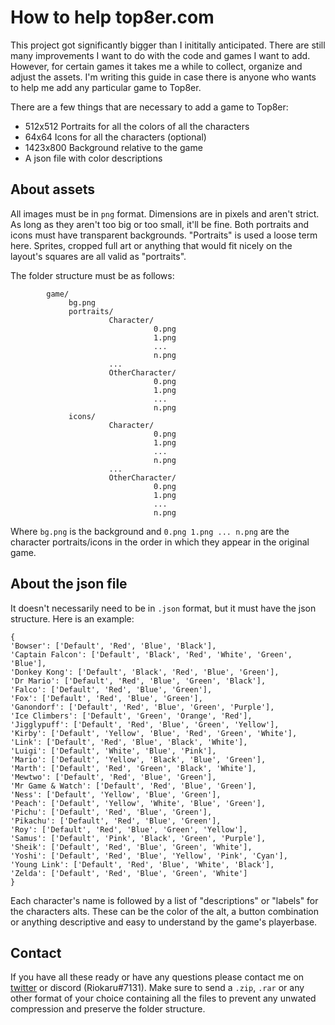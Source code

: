 # How to help top8er.com

This project got significantly bigger than I inititally anticipated. There are still many improvements I want to do with the code and games I want to add. 
However, for certain games it takes me a while to collect, organize and adjust the assets. I'm writing this guide in case there is anyone who wants to help me add any particular game to Top8er.  

There are a few things that are necessary to add a game to Top8er:
- 512x512 Portraits for all the colors of all the characters
- 64x64 Icons for all the characters (optional)
- 1423x800 Background relative to the game
- A json file with color descriptions

## About assets

All images must be in `png` format. Dimensions are in pixels and aren't strict. As long as they aren't too big or too small, it'll be fine. 
Both portraits and icons must have transparent backgrounds. "Portraits" is used a loose term here. 
Sprites, cropped full art or anything that would fit nicely on the layout's squares are all valid as "portraits".  

The folder structure must be as follows:
```
        game/
             bg.png
             portraits/
                      Character/
                                0.png
                                1.png
                                ...
                                n.png
                      ...
                      OtherCharacter/
                                0.png
                                1.png
                                ...
                                n.png
             icons/
                      Character/
                                0.png
                                1.png
                                ...
                                n.png
                      ...
                      OtherCharacter/
                                0.png
                                1.png
                                ...
                                n.png
```
Where `bg.png` is the background and `0.png 1.png ... n.png` are the character portraits/icons in the order in which they appear in the original game.  

## About the json file

It doesn't necessarily need to be in `.json` format, but it must have the json structure. Here is an example:
```
{
'Bowser': ['Default', 'Red', 'Blue', 'Black'], 
'Captain Falcon': ['Default', 'Black', 'Red', 'White', 'Green', 'Blue'], 
'Donkey Kong': ['Default', 'Black', 'Red', 'Blue', 'Green'], 
'Dr Mario': ['Default', 'Red', 'Blue', 'Green', 'Black'], 
'Falco': ['Default', 'Red', 'Blue', 'Green'], 
'Fox': ['Default', 'Red', 'Blue', 'Green'], 
'Ganondorf': ['Default', 'Red', 'Blue', 'Green', 'Purple'], 
'Ice Climbers': ['Default', 'Green', 'Orange', 'Red'], 
'Jigglypuff': ['Default', 'Red', 'Blue', 'Green', 'Yellow'], 
'Kirby': ['Default', 'Yellow', 'Blue', 'Red', 'Green', 'White'], 
'Link': ['Default', 'Red', 'Blue', 'Black', 'White'], 
'Luigi': ['Default', 'White', 'Blue', 'Pink'], 
'Mario': ['Default', 'Yellow', 'Black', 'Blue', 'Green'], 
'Marth': ['Default', 'Red', 'Green', 'Black', 'White'], 
'Mewtwo': ['Default', 'Red', 'Blue', 'Green'], 
'Mr Game & Watch': ['Default', 'Red', 'Blue', 'Green'], 
'Ness': ['Default', 'Yellow', 'Blue', 'Green'], 
'Peach': ['Default', 'Yellow', 'White', 'Blue', 'Green'], 
'Pichu': ['Default', 'Red', 'Blue', 'Green'], 
'Pikachu': ['Default', 'Red', 'Blue', 'Green'], 
'Roy': ['Default', 'Red', 'Blue', 'Green', 'Yellow'], 
'Samus': ['Default', 'Pink', 'Black', 'Green', 'Purple'], 
'Sheik': ['Default', 'Red', 'Blue', 'Green', 'White'], 
'Yoshi': ['Default', 'Red', 'Blue', 'Yellow', 'Pink', 'Cyan'], 
'Young Link': ['Default', 'Red', 'Blue', 'White', 'Black'], 
'Zelda': ['Default', 'Red', 'Blue', 'Green', 'White']
}
```
Each character's name is followed by a list of "descriptions" or "labels" for the characters alts. 
These can be the color of the alt, a button combination or anything descriptive and easy to understand by the game's playerbase.

## Contact
If you have all these ready or have any questions please contact me on [twitter](https://twitter.com/Riokaru) or discord (Riokaru#7131). 
Make sure to send a `.zip`, `.rar` or any other format of your choice containing all the files to prevent any unwated compression and preserve the folder structure.
